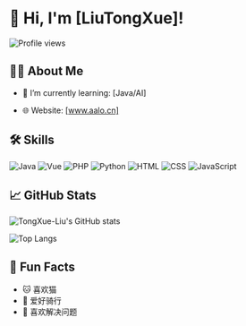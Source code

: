 # 👋 Hi, I'm [LiuTongXue]!

![Profile views](https://komarev.com/ghpvc/?username=TongXue-Liu&color=green)

## 🧑‍💻 About Me
<!-- - 🔭 I’m currently working on: [项目或主题] -->
- 🌱 I’m currently learning: [Java/AI]
<!-- - 💬 Ask me about: [你擅长的内容] -->
<!-- - 📫 How to reach me: [你的邮箱或其他联系方式] -->
- 🌐 Website: [www.aalo.cn]

## 🛠️ Skills

![Java](https://img.shields.io/badge/-Java-333?style=flat&logo=Android)
![Vue](https://img.shields.io/badge/-Vue.js-333?style=flat&logo=vue.js)
![PHP](https://img.shields.io/badge/-PHP-333?style=flat&logo=PHP)
![Python](https://img.shields.io/badge/-Python-333?style=flat&logo=Python)
![HTML](https://img.shields.io/badge/-HTML5-333?style=flat&logo=html5)
![CSS](https://img.shields.io/badge/-CSS3-333?style=flat&logo=css3)
![JavaScript](https://img.shields.io/badge/-JavaScript-333?style=flat&logo=javascript)


## 📈 GitHub Stats
![TongXue-Liu's GitHub stats](https://github-readme-stats.vercel.app/api?username=TongXue-Liu&show_icons=true&theme=radical)
<!-- ![Top Langs](https://github-readme-stats.vercel.app/api/top-langs/?username=TongXue-Liu&layout=compact) -->
![Top Langs](https://github-readme-stats.vercel.app/api/top-langs/?username=TongXue-Liu&layout=compact&card_width=465&theme=radical)


<!-- ## 📂 Projects -->
<!-- - [项目1名称](链接) - 简要描述
- [项目2名称](链接) - 简要描述 -->

## 🎯 Fun Facts
- 🐱 喜欢猫
- 🚴 爱好骑行
- 🧩 喜欢解决问题
